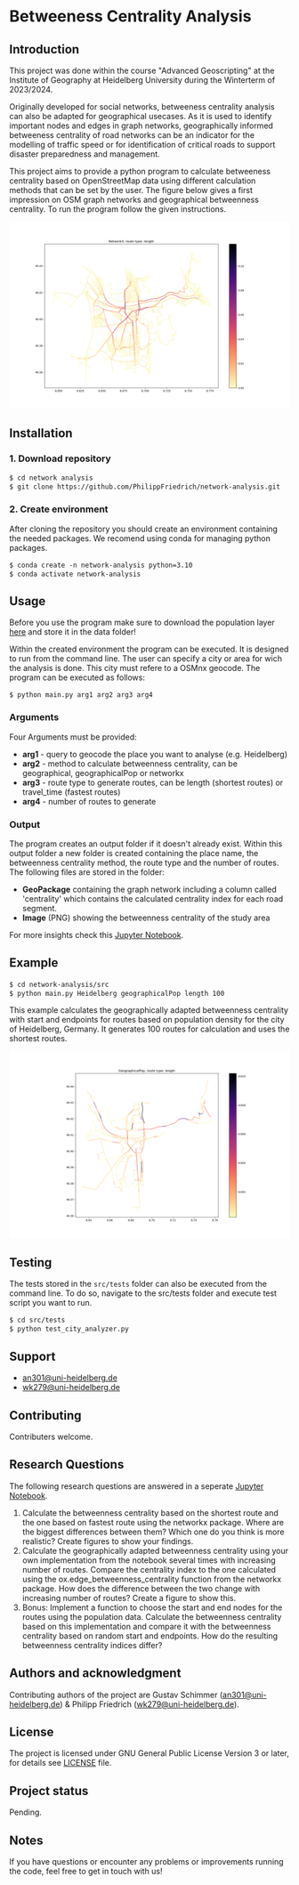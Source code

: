# Betweeness Centrality Analysis

## Introduction
This project was done within the course "Advanced Geoscripting" at the Institute of Geography at Heidelberg University during the Winterterm of 2023/2024. 
  
Originally developed for social networks, betweeness centrality analysis can also be adapted for geographical usecases. As it is used to identify important nodes and edges in graph networks, geographically informed betweeness centrality of road networks can be an indicator for the modelling of traffic speed or for identification of critical roads to support disaster preparedness and management.

This project aims to provide a python program to calculate betweeness centrality based on OpenStreetMap data using different calculation methods that can be set by the user. The figure below gives a first impression on OSM graph networks and geographical betweenness centrality. To run the program follow the given instructions.

![NetworkX Betweenness Centrality of Heidelberg](img/Heidelberg_networkx_length_100.png)

## Installation

### 1. Download repository

```
$ cd network analysis
$ git clone https://github.com/PhilippFriedrich/network-analysis.git   
```

### 2. Create environment

After cloning the repository you should create an environment containing the needed packages. We recomend using conda for managing python packages. 

```
$ conda create -n network-analysis python=3.10    
$ conda activate network-analysis
```

## Usage

Before you use the program make sure to download the population layer [here](https://drive.google.com/drive/u/0/folders/1RZBV_UgB84E0fpzKp3nxcu54xcescaIT) and store it in the data folder!

Within the created environment the program can be executed. It is designed to run from the command line. The user can specify a city or area for wich the analysis is done. This city must refere to a OSMnx geocode. The program can be executed as follows:

```
$ python main.py arg1 arg2 arg3 arg4
```

### Arguments

Four Arguments must be provided:
- **arg1** - query to geocode the place you want to analyse (e.g. Heidelberg)
- **arg2** - method to calculate betweenness centrality, can be geographical, geographicalPop or networkx
- **arg3** - route type to generate routes, can be length (shortest routes) or travel_time (fastest routes)
- **arg4** - number of routes to generate

### Output  
The program creates an output folder if it doesn't already exist. Within this output folder a new folder is created containing the place name, the betweenness centrality method, the route type and the number of routes. The following files are stored in the folder: 
- **GeoPackage** containing the graph network including a column called 'centrality' which contains the calculated centrality index for each road segment.
- **Image** (PNG) showing the betweenness centrality of the study area

For more insights check this [Jupyter Notebook](src/betweenness_centrality.ipynb).

## Example

```
$ cd network-analysis/src  
$ python main.py Heidelberg geographicalPop length 100
```
This example calculates the geographically adapted betweenness centrality with start and endpoints for routes based on population density for the city of Heidelberg, Germany. It generates 100 routes for calculation and uses the shortest routes.

![NetworkX Betweenness Centrality of Heidelberg](img/Heidelberg_geographicalPop_length_100.png)

## Testing

The tests stored in the `src/tests` folder can also be executed from the command line. To do so, navigate to the src/tests folder and execute test script you want to run.

```
$ cd src/tests   
$ python test_city_analyzer.py
```

## Support

- an301@uni-heidelberg.de
- wk279@uni-heidelberg.de

## Contributing
Contributers welcome.

## Research Questions
The following research questions are answered in a seperate [Jupyter Notebook](src/betweenness_centrality.ipynb).
  
1. Calculate the betweenness centrality based on the shortest route and the one based on fastest route using the networkx package. Where are the biggest differences between them? Which one do you think is more realistic? Create figures to show your findings.
2. Calculate the geographically adapted betweenness centrality using your own implementation from the notebook several times with increasing number of routes. Compare the centrality index to the one calculated using the ox.edge_betweenness_centrality function from the networkx package. How does the difference between the two change with increasing number of routes? Create a figure to show this.
3. Bonus: Implement a function to choose the start and end nodes for the routes using the population data. Calculate the betweenness centrality based on this implementation and compare it with the betweenness centrality based on random start and endpoints. How do the resulting betweenness centrality indices differ?

## Authors and acknowledgment
Contributing authors of the project are Gustav Schimmer (an301@uni-heidelberg.de) & Philipp Friedrich (wk279@uni-heidelberg.de).

## License
The project is licensed under GNU General Public License Version 3 or later, for details see [LICENSE](LICENSE.txt) file.

## Project status
Pending.

## Notes
If you have questions or encounter any problems or improvements running the code, feel free to get in touch with us!